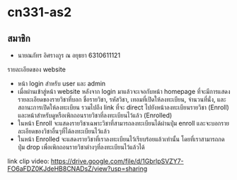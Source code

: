 # cn331-as2

สมาชิก
- 
- นายณภัทร อิศรางกูร ณ อยุธยา 6310611121

รายละเอียดของ website 
- หน้า login สำหรับ user และ admin
- เมื่อผ่านเข้าสู่หน้า website หลังจาก login มาแล้วจะเจอกับหน้า homepage ที่จะมีการแสดงรายละเอียดของรายวิชาที่บอก ชื่อรายวิชา, รหัสวิชา, เทอมที่เปิดให้ลงทะเบียน, จำนวนที่นั่ง, และสถานะการเปิดให้ลงทะเบียน รวมไปถึง link ที่จะ direct ไปยังหน้าลงทะเบียนรายวิชา (Enroll) และหน้าสำหรับดูหรือเพิกถอนรายวิชาที่ลงทะเบียนไว้แล้ว (Enrolled)
- ในหน้า Enroll จะแสดงรายวิชาเฉพาะวิชาที่สามารถลงทะเบียนได้ผ่านปุ่ม enroll และจะบอกรายละเอียดของวิชาอื่นๆที่ได้ลงทะเบียนไว้แล้ว
- ในหน้า Enrolled จะแสดงรายวิชาที่เราลงทะเบียนไว้เรียบร้อยแล้วเท่านั้น โดยที่เราสามารถกดปุ่ม drop เพื่อเพิกถอนรายวิชาต่างๆที่ลงทะเบียนไว้แล้วได้

link clip video: https://drive.google.com/file/d/1GbrlpSVZY7-FO6aFDZ0KJdeHB8CNADsZ/view?usp=sharing
